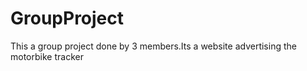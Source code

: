 # GroupProject
This a group project done by 3 members.Its a website advertising the motorbike tracker
